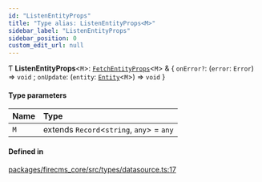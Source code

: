 ```yaml
---
id: "ListenEntityProps"
title: "Type alias: ListenEntityProps<M>"
sidebar_label: "ListenEntityProps"
sidebar_position: 0
custom_edit_url: null
---
```


Ƭ **ListenEntityProps**\<`M`\>: [`FetchEntityProps`](../interfaces/FetchEntityProps.md)\<`M`\> & \{ `onError?`: (`error`: `Error`) => `void` ; `onUpdate`: (`entity`: [`Entity`](../interfaces/Entity.md)\<`M`\>) => `void`  }

#### Type parameters

| Name | Type |
| :------ | :------ |
| `M` | extends `Record`\<`string`, `any`\> = `any` |

#### Defined in

[packages/firecms_core/src/types/datasource.ts:17](https://github.com/FireCMSco/firecms/blob/d45f3739/packages/firecms_core/src/types/datasource.ts#L17)
